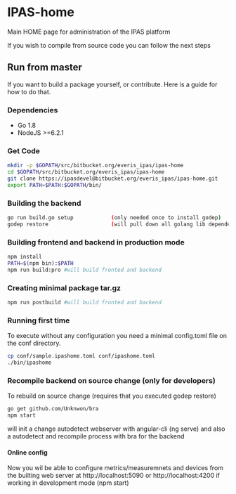 # IPAS-home

Main HOME page for administration of the IPAS platform

If you wish to compile from source code you can follow the next steps

## Run from master
If you want to build a package yourself, or contribute. Here is a guide for how to do that.

### Dependencies

- Go 1.8
- NodeJS >=6.2.1

### Get Code

```bash
mkdir -p $GOPATH/src/bitbucket.org/everis_ipas/ipas-home
cd $GOPATH/src/bitbucket.org/everis_ipas/ipas-home
git clone https://ipasdevel@bitbucket.org/everis_ipas/ipas-home.git
export PATH=$PATH:$GOPATH/bin/
```

### Building the backend


```bash
go run build.go setup            (only needed once to install godep)
godep restore                    (will pull down all golang lib dependencies in your current GOPATH)
```

### Building frontend and backend in production mode

```bash
npm install
PATH=$(npm bin):$PATH
npm run build:pro #will build fronted and backend
```
### Creating minimal package tar.gz

```bash
npm run postbuild #will build fronted and backend
```

### Running first time
To execute without any configuration you need a minimal config.toml file on the conf directory.

```bash
cp conf/sample.ipashome.toml conf/ipashome.toml
./bin/ipashome
```

### Recompile backend on source change (only for developers)

To rebuild on source change (requires that you executed godep restore)
```bash
go get github.com/Unknwon/bra
npm start
```
will init a change autodetect webserver with angular-cli (ng serve) and also a autodetect and recompile process with bra for the backend


#### Online config

Now you wil be able to configure metrics/measuremnets and devices from the builting web server at  http://localhost:5090 or http://localhost:4200 if working in development mode (npm start)
